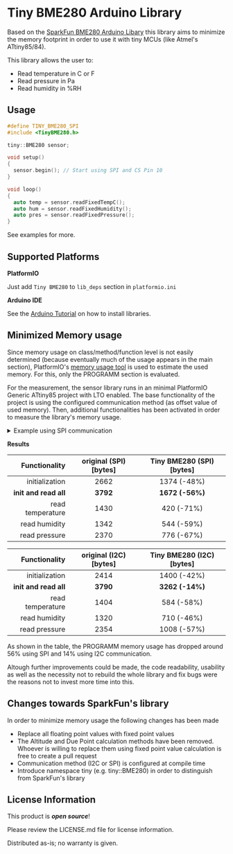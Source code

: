 Tiny BME280 Arduino Library
========================================

Based on the [SparkFun BME280 Arduino Libary](https://github.com/sparkfun/SparkFun_BME280_Arduino_Library) this library aims to minimize the memory footprint in order to use it with tiny MCUs (like Atmel's ATtiny85/84).

This library allows the user to:

* Read temperature in C or F
* Read pressure in Pa
* Read humidity in %RH

Usage
-----

```c++
#define TINY_BME280_SPI
#include <TinyBME280.h>

tiny::BME280 sensor;

void setup()
{
  sensor.begin(); // Start using SPI and CS Pin 10
}

void loop()
{
  auto temp = sensor.readFixedTempC();
  auto hum = sensor.readFixedHumidity();
  auto pres = sensor.readFixedPressure();
}
```
See examples for more.


Supported Platforms
-------------------

**PlatformIO**

Just add `Tiny BME280` to `lib_deps` section in `platformio.ini`

**Arduino IDE**

See the [Arduino Tutorial](https://www.arduino.cc/en/Guide/Libraries) on how to install libraries.


Minimized Memory usage
----------------------

Since memory usage on class/method/function level is not easily determined (because eventually much of the usage appears in the main section), PlatformIO's [memory usage tool](http://docs.platformio.org/en/latest/faq.html#program-memory-usage) is used to estimate the used memory. For this, only the PROGRAMM section is evaluated. 

For the measurement, the sensor library runs in an minimal PlatformIO Generic ATtiny85 project with LTO enabled. The base functionality of the project is using the configured communication method (as offset value of used memory). Then, additional functionalities has been activated in order to measure the library's memory usage. 

<details><summary>Example using SPI communication</summary>

```c++
#define TINY_BME280_SPI
#include <TinyBME280.h>

tiny::BME280 sensor;

void setup()
{
  SPI.begin();
  #ifdef FUNCTIONALITY_INITIALIZATION
  sensor.begin();
  #endif
}

void loop()
{
  SPISettings settings{500000, MSBFIRST, SPI_MODE3};
  SPI.beginTransaction(settings);
  SPI.transfer(0xAF);

  #ifdef FUNCTIONALITY_TEMPERATURE
  auto temp = sensor.readFixedTempC();
  SPI.transfer(temp);
  #endif
  #ifdef FUNCTIONALITY_HUMIDITY
  auto hum = sensor.readFixedHumidity();
  SPI.transfer(hum);
  #endif
  #ifdef FUNCTIONALITY_PRESSURE
  auto pres = sensor.readFixedPressure();
  SPI.transfer(pres);
  #endif

  SPI.endTransaction();
}
```
</details>

**Results**

Functionality         | original (SPI) [bytes] | Tiny BME280 (SPI) [bytes] | 
---------------------:| :--------------------: |:-------------------------:| 
initialization        | 2662                   | 1374 (-48%)               | 
**init and read all** | **3792**               | **1672 (-56%)**           | 
read temperature      | 1430                   | 420  (-71%)               | 
read humidity         | 1342                   | 544  (-59%)               | 
read pressure         | 2370                   | 776  (-67%)               | 

Functionality         |original (I2C) [bytes] | Tiny BME280 (I2C) [bytes] |
---------------------:|:--------------------: | :------------------------:|
initialization        |2414                   | 1400 (-42%)               |
**init and read all** |**3790**               | **3262 (-14%)**           |
read temperature      |1404                   | 584  (-58%)               |
read humidity         |1320                   | 710  (-46%)               |
read pressure         |2354                   | 1008 (-57%)               |

As shown in the table, the PROGRAMM memory usage has dropped around 56% using SPI and 14% using I2C communication.

Altough further improvements could be made, the code readability, usability as well as the necessity not to rebuild the whole library and fix bugs were the reasons not to invest more time into this.


Changes towards SparkFun's library
----------------------------------

In order to minimize memory usage the following changes has been made

* Replace all floating point values with fixed point values
* The Altitude and Due Point calculation methods have been removed. Whoever is willing to replace them using fixed point value calculation is free to create a pull request
* Communication method (I2C or SPI) is configured at compile time
* Introduce namespace tiny (e.g. tiny::BME280) in order to distinguish from SparkFun's library


License Information
-------------------

This product is _**open source**_!

Please review the LICENSE.md file for license information.

Distributed as-is; no warranty is given.
